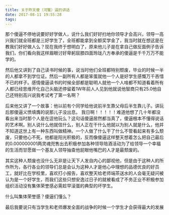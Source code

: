 ```yaml
---
title: 关于昨天傻（河蟹）逼的讲话
date: 2017-08-11 19:55:28
tags:
---
```


那个傻逼不停地说要好好学做人，说什么我们好好扫地你领导才会高兴，领导一高兴我们就全班都是三好学生了，全班都能拿到全额奖学金了，我当时就在想这是在教我们好好做人么？现在我终于想明白了，原来他儿子是在拿自己做反面例子告诉我们，你们看向我这样眉眼讨好卑躬屈膝四面玲珑八方奉承的傻逼是千千万万不能学的。

然后他又讲到了自己读书时候的事，说当时他们全班都特别颓废，毕业的时候一半的人都拿不到学位证。然后一副所有人都是笨蛋就他一个人是好学生感慨万千吝惜不已的样子。感情傻逼读书的时候全部都是聪明人就他一个人啥都不知道看着所有人都已经思维开化自己头脑还停留着1W年前人人见到他就说他智商只有25.0他自己还特别高兴说我考试考了第一名啊？

后来他又讲了一个故事：他以前有个同学给他说前半生靠父母后半生靠儿子。讲玩后那傻逼义愤填膺的说那儿子没出息。
我日啊！！！！！难道他想了几十年都没看出来当时那个人是在逗他玩么？这句话傻逼居然都当真了，傻逼根本不懂得说话的艺术啊。别人说什么他就信什么，别人正在干什么他就以为别人就是什么，他并不知道这世上有一种东西叫做精神。一个人做了什么干了什么不管看起来有多么颓废，只要他心不死，他都是阳光积极的，反而像傻逼这样整天想着怎么把自己最后的0.000000001两灵魂兜售出去积极参加各种领导陪酒活动为了给领导一个幸福的生活而甘愿做一个基友人领导抽查他屁眼他嘴巴的人才是最颓废的。

其实这种人颓废也没什么无非是让天下人发自内心的鄙视他，但是由于这种人的所作所为，各行各业的领导们总是会认为这种人才是他心中理想的品德优良的好员工，就好比在学校里，喜欢打小报告，喜欢整天给老师端茶送水的人会毫无疑问被认为是一个好学生，而我们这些只想安逸过日子的就被看成了不务正业不积极参加组织活动没有集体荣誉感必需趁早滚蛋的典型的坏学生。

什么叫集体荣誉感？傻逼们懂么？

最后我要说只有当学生和老师爆发全面的战争的时候一个学生才会获得最大的发展